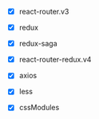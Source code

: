 - [x] react-router.v3
- [x] redux
- [x] redux-saga
- [x] react-router-redux.v4
- [x] axios

- [x] less
- [x] cssModules